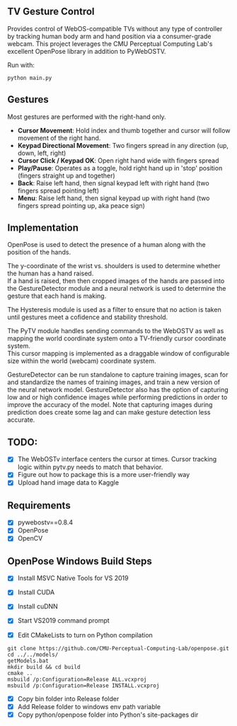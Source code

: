 ## TV Gesture Control
Provides control of WebOS-compatible TVs without any type of controller by tracking human body arm and hand 
position via a consumer-grade webcam.  This project leverages the CMU Perceptual Computing Lab's excellent OpenPose 
library in addition to PyWebOSTV.

Run with:
```
python main.py
```

## Gestures

Most gestures are performed with the right-hand only.  

- **Cursor Movement**: Hold index and thumb together and cursor will follow movement of the right hand.
- **Keypad Directional Movement**: Two fingers spread in any direction (up, down, left, right)
- **Cursor Click / Keypad OK**: Open right hand wide with fingers spread
- **Play/Pause**: Operates as a toggle, hold right hand up in 'stop' position (fingers straight up and together)
- **Back**: Raise left hand, then signal keypad left with right hand (two fingers spread pointing left)
- **Menu**: Raise left hand, then signal keypad up with right hand (two fingers spread pointing up, aka peace sign)

## Implementation
OpenPose is used to detect the presence of a human along with the position of the hands.

The y-coordinate of the wrist vs. shoulders is used to determine whether the human has a hand raised.  
If a hand is raised, then then cropped images of the hands are passed into the GestureDetector module and a neural network
is used to determine the gesture that each hand is making.

The Hysteresis module is used as a filter to ensure that no action is taken until gestures meet a cofidence and stability threshold.

The PyTV module handles sending commands to the WebOSTV as well as mapping the world coordinate system onto a TV-friendly cursor coordinate system.  
This cursor mapping is implemented as a draggable window of configurable size within the world (webcam) coordinate system.

GestureDetector can be run standalone to capture training images, scan for and standardize the names of training images, and train a new version of the neural network model. 
GestureDetector also has the option of capturing low and or high confidence images while performing predictions in order to improve the accuracy of the model. 
Note that capturing images during prediction does create some lag and can make gesture detection less accurate.

## TODO:
- [x] The WebOSTv interface centers the cursor at times.  Cursor tracking logic within pytv.py needs to match that behavior.
- [x] Figure out how to package this is a more user-friendly way
- [x] Upload hand image data to Kaggle

## Requirements
- [x] pywebostv==0.8.4
- [x] OpenPose
- [x] OpenCV

## OpenPose Windows Build Steps
- [x] Install MSVC Native Tools for VS 2019
- [x] Install CUDA
- [x] Install cuDNN

- [x] Start VS2019 command prompt
- [x] Edit CMakeLists to turn on Python compilation
```
git clone https://github.com/CMU-Perceptual-Computing-Lab/openpose.git
cd ../../models/
getModels.bat
mkdir build && cd build
cmake ..
msbuild /p:Configuration=Release ALL.vcxproj
msbuild /p:Configuration=Release INSTALL.vcxproj
```

- [x] Copy bin folder into Release folder
- [x] Add Release folder to windows env path variable
- [x] Copy python/openpose folder into Python's site-packages dir